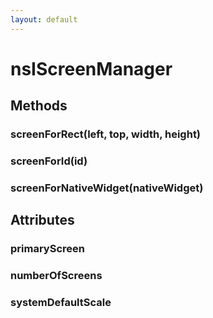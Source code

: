 ```yaml
---
layout: default
---
```


# nsIScreenManager #

## Methods ##

### screenForRect(left, top, width, height) ###

### screenForId(id) ###

### screenForNativeWidget(nativeWidget) ###

## Attributes ##

### primaryScreen ###

### numberOfScreens ###

### systemDefaultScale ###
